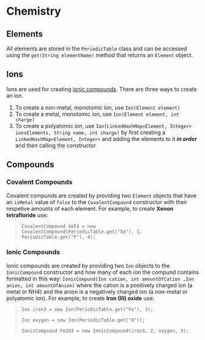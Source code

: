 # Chemistry
## Elements
All elements are stored in the ``PeriodicTable`` class and can be accessed using the ``get(String elementName)`` method that returns an ``Element`` object.
## Ions
Ions are used for creating [ionic compounds](###Ionic-Compounds). There are three ways to create an ion.
1. To create a non-metal, monotomic ion, use ``Ion(Element element)``
2. To create a metal, monotomic ion, use ``Ion(Element element, int charge)``
3. To create a polyatomic ion, use ``Ion(LinkedHashMap<Element, Integer> ionsElements, String name, int charge)`` by first creating a ``LinkedHashMap<Element, Integer>`` and adding the elements to it ***in order*** and then calling the constructor
## Compounds
### Covalent Compounds
Covalent compunds are created by providing two ``Element`` objects that have an ``isMetal`` value of ``false`` to the ``CovalentCompound`` constructor with their respetive amounts of each element. For example, to create **Xenon tetrafloride** use:
>   ``CovalentCompound XeF4 = new CovalentCompound(PeriodicTable.get("Xe"), 1, PeriodicTable.get("F"), 4);``
### Ionic Compounds
Ionic compounds are created by providing two ``Ion`` objects to the ``IonicCompound`` constructor and how many of each ion the compund contains formatted in this way: ``IonicCompund(Ion cation, int amountOfCation ,Ion anion, int amountOfAnion)`` where the cation is a positively charged ion (a metal or NH4) and the anion is a negatively charged ion (a non-metal or polyatomic ion). For example, to create **Iron (III) oxide** use:
>   ``Ion iron3 = new Ion(PeriodicTable.get("Fe"), 3);``
>
>   ``Ion oxygen = new Ion(PeriodicTable.get("O"));``
>
>   ``IonicCompound Fe2O3 = new IonicCompound(iron3, 2, oxygen, 3);``